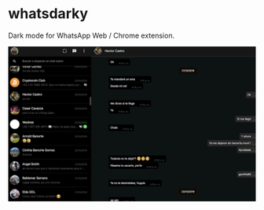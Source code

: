 # whatsdarky

Dark mode for WhatsApp Web / Chrome extension.

![dark mode whatsapp](https://raw.githubusercontent.com/gomflo/whatsdarky/master/cover.png "Dark mode WhatsApp Web")